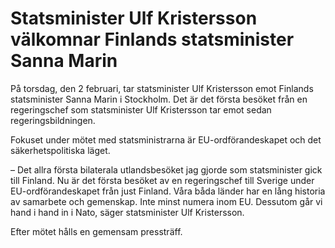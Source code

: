 # Statsminister Ulf Kristersson välkomnar Finlands statsminister Sanna Marin

På torsdag, den 2 februari, tar statsminister Ulf Kristersson emot Finlands statsminister Sanna Marin i Stockholm. Det är det första besöket från en regeringschef som statsminister Ulf Kristersson tar emot sedan regeringsbildningen.

Fokuset under mötet med statsministrarna är EU-ordförandeskapet och det säkerhetspolitiska läget.

– Det allra första bilaterala utlandsbesöket jag gjorde som statsminister gick till Finland. Nu är det första besöket av en regeringschef till Sverige under EU-ordförandeskapet från just Finland. Våra båda länder har en lång historia av samarbete och gemenskap. Inte minst numera inom EU. Dessutom går vi hand i hand in i Nato, säger statsminister Ulf Kristersson.

Efter mötet hålls en gemensam pressträff.
